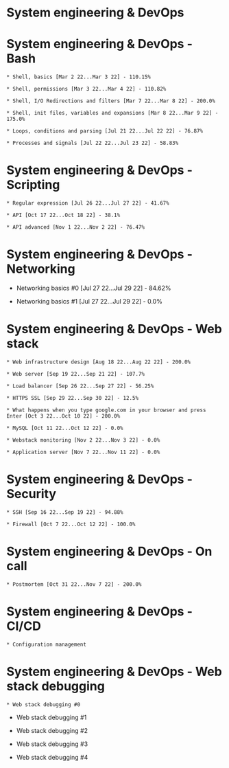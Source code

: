 # System engineering & DevOps

# System engineering & DevOps - Bash

    * Shell, basics [Mar 2 22...Mar 3 22] - 110.15%
    
    * Shell, permissions [Mar 3 22...Mar 4 22] - 110.82%
    
    * Shell, I/O Redirections and filters [Mar 7 22...Mar 8 22] - 200.0%
    
    * Shell, init files, variables and expansions [Mar 8 22...Mar 9 22] - 175.0%
    
    * Loops, conditions and parsing [Jul 21 22...Jul 22 22] - 76.87%
    
    * Processes and signals [Jul 22 22...Jul 23 22] - 58.83%

# System engineering & DevOps - Scripting

    * Regular expression [Jul 26 22...Jul 27 22] - 41.67%
    
    * API [Oct 17 22...Oct 18 22] - 38.1%
    
    * API advanced [Nov 1 22...Nov 2 22] - 76.47%

# System engineering & DevOps - Networking
   * Networking basics #0 [Jul 27 22...Jul 29 22] - 84.62%
   
   * Networking basics #1 [Jul 27 22...Jul 29 22] - 0.0%

# System engineering & DevOps - Web stack

    * Web infrastructure design [Aug 18 22...Aug 22 22] - 200.0%
    
    * Web server [Sep 19 22...Sep 21 22] - 107.7%
    
    * Load balancer [Sep 26 22...Sep 27 22] - 56.25%
    
    * HTTPS SSL [Sep 29 22...Sep 30 22] - 12.5%
    
    * What happens when you type google.com in your browser and press Enter [Oct 3 22...Oct 10 22] - 200.0%
    
    * MySQL [Oct 11 22...Oct 12 22] - 0.0%
    
    * Webstack monitoring [Nov 2 22...Nov 3 22] - 0.0%
    
    * Application server [Nov 7 22...Nov 11 22] - 0.0%

# System engineering & DevOps - Security

    * SSH [Sep 16 22...Sep 19 22] - 94.88%
    
    * Firewall [Oct 7 22...Oct 12 22] - 100.0%

# System engineering & DevOps - On call

    * Postmortem [Oct 31 22...Nov 7 22] - 200.0%

# System engineering & DevOps - CI/CD

    * Configuration management 

# System engineering & DevOps - Web stack debugging

    * Web stack debugging #0 
   
   * Web stack debugging #1 
   
   * Web stack debugging #2 
   
   * Web stack debugging #3 
   
   * Web stack debugging #4 

